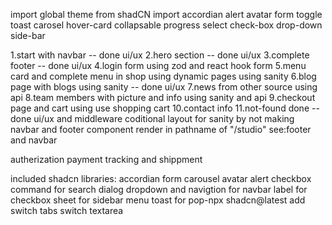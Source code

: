 import global theme from shadCN
import accordian alert avatar form toggle toast carosel hover-card collapsable progress select check-box drop-down side-bar

1.start with navbar -- done ui/ux
2.hero section -- done ui/ux
3.complete footer -- done ui/ux
4.login form using zod and react hook form
5.menu card and complete menu in shop using dynamic pages using sanity
6.blog page with blogs using sanity -- done ui/ux
7.news from other source using api
8.team members with picture and info using sanity and api
9.checkout page and cart using use shopping cart
10.contact info
11.not-found done -- done ui/ux
and middleware
coditional layout for sanity by not making navbar and footer component render in pathname of "/studio" see:footer and navbar

autherization
payment
tracking and shippment

included shadcn libraries:
accordian
form
carousel
avatar
alert
checkbox
command for search
dialog
dropdown and navigtion for navbar
label for checkbox
sheet for sidebar menu
toast for pop-npx shadcn@latest add switch
tabs
switch
textarea
